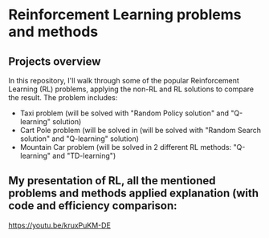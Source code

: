 # Reinforcement Learning problems and methods

## Projects overview
In this repository, I'll walk through some of the popular Reinforcement Learning (RL) problems, applying the non-RL and RL solutions to compare the result. The problem includes:
- Taxi problem (will be solved with "Random Policy solution" and "Q-learning" solution)
- Cart Pole problem (will be solved in (will be solved with "Random Search solution" and "Q-learning" solution)
- Mountain Car problem (will be solved in 2 different RL methods: "Q-learning" and "TD-learning")

## My presentation of RL, all the mentioned problems and methods applied explanation (with code and efficiency comparison:
https://youtu.be/kruxPuKM-DE
